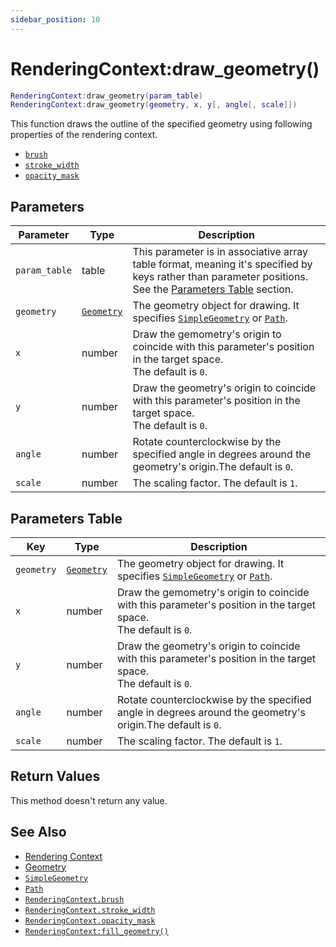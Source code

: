 ```yaml
---
sidebar_position: 10
---
```


# RenderingContext:draw_geometry()
```lua
RenderingContext:draw_geometry(param_table)
RenderingContext:draw_geometry(geometry, x, y[, angle[, scale]])
```
This function draws the outline of the specified geometry using following properties of the rendering context.
- [`brush`](/libs/graphics/RenderingContext/RenderingContext_brush)
- [`stroke_width`](/libs/graphics/RenderingContext/RenderingContext_stroke_width)
- [`opacity_mask`](/libs/graphics/RenderingContext/RenderingContext_opacity_mask)

## Parameters
|Parameter|Type|Description|
|-|-|-|
|`param_table`|table|This parameter is in associative array table format, meaning it's specified by keys rather than parameter positions. See the [Parameters Table](#parameters-table) section.|
|`geometry`|[`Geometry`](/guide/graphics#geometry)|The geometry object for drawing. It specifies [`SimpleGeometry`](/libs/graphics/SimpleGeometry) or [`Path`](/libs/graphics/Path).
|`x`|number|Draw the gemometry's origin to coincide with this parameter's position in the target space.<br/>The default is `0`.
|`y`|number|Draw the geometry's origin to coincide with this parameter's position in the target space.<br/>The default is `0`.
|`angle`|number|Rotate counterclockwise by the specified angle in degrees around the geometry's origin.The default is `0`.
|`scale`|number|The scaling factor. The default is `1`.


## Parameters Table
|Key|Type|Description|
|-|-|-|
|`geometry`|[`Geometry`](/guide/graphics#geometry)|The geometry object for drawing. It specifies [`SimpleGeometry`](/libs/graphics/SimpleGeometry) or [`Path`](/libs/graphics/Path).
|`x`|number|Draw the gemometry's origin to coincide with this parameter's position in the target space.<br/>The default is `0`.
|`y`|number|Draw the geometry's origin to coincide with this parameter's position in the target space.<br/>The default is `0`.
|`angle`|number|Rotate counterclockwise by the specified angle in degrees around the geometry's origin.The default is `0`.
|`scale`|number|The scaling factor. The default is `1`.


## Return Values
This method doesn't return any value.

## See Also
- [Rendering Context](/guide/graphics#rendering-context)
- [Geometry](/guide/graphics#geometry)
- [`SimpleGeometry`](/libs/graphics/SimpleGeometry)
- [`Path`](/libs/graphics/Path)
- [`RenderingContext.brush`](/libs/graphics/RenderingContext/RenderingContext_brush)
- [`RenderingContext.stroke_width`](/libs/graphics/RenderingContext/RenderingContext_stroke_width)
- [`RenderingContext.opacity_mask`](/libs/graphics/RenderingContext/RenderingContext_opacity_mask)
- [`RenderingContext:fill_geometry()`](/libs/graphics/RenderingContext/RenderingContext-fill_geometry)
